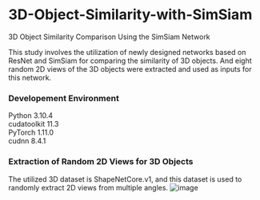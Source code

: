 # 3D-Object-Similarity-with-SimSiam
3D Object Similarity Comparison Using the SimSiam Network

This study involves the utilization of newly designed networks based on ResNet and SimSiam for comparing the similarity of 3D objects. And eight random 2D views of the 3D objects were extracted and used as inputs for this network.

### Developement Environment
Python 3.10.4  
cudatoolkit 11.3  
PyTorch 1.11.0  
cudnn 8.4.1  


### Extraction of Random 2D Views for 3D Objects
The utilized 3D dataset is ShapeNetCore.v1, and this dataset is used to randomly extract 2D views from multiple angles.
![image](https://github.com/Oh-Jieun/3D-Object-Similarity-with-SimSiam/assets/105771364/529be394-dc71-431c-b931-c48745b2064c)
